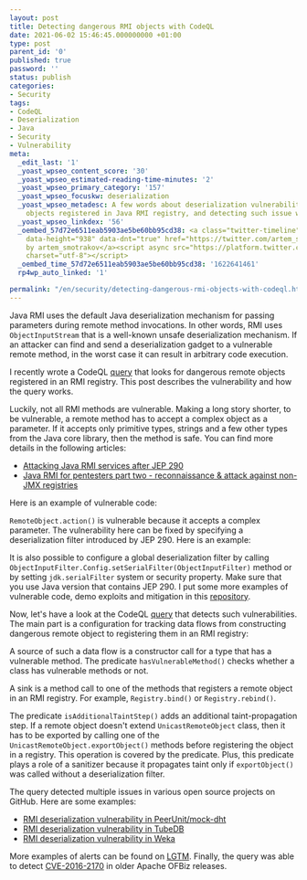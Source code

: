 ```yaml
---
layout: post
title: Detecting dangerous RMI objects with CodeQL
date: 2021-06-02 15:46:45.000000000 +01:00
type: post
parent_id: '0'
published: true
password: ''
status: publish
categories:
- Security
tags:
- CodeQL
- Deserialization
- Java
- Security
- Vulnerability
meta:
  _edit_last: '1'
  _yoast_wpseo_content_score: '30'
  _yoast_wpseo_estimated-reading-time-minutes: '2'
  _yoast_wpseo_primary_category: '157'
  _yoast_wpseo_focuskw: deserialization
  _yoast_wpseo_metadesc: A few words about deserialization vulnerabilities in remote
    objects registered in Java RMI registry, and detecting such issue with CodeQL.
  _yoast_wpseo_linkdex: '56'
  _oembed_57d72e6511eab5903ae5be60bb95cd38: <a class="twitter-timeline" data-width="625"
    data-height="938" data-dnt="true" href="https://twitter.com/artem_smotrakov?ref_src=twsrc%5Etfw">Tweets
    by artem_smotrakov</a><script async src="https://platform.twitter.com/widgets.js"
    charset="utf-8"></script>
  _oembed_time_57d72e6511eab5903ae5be60bb95cd38: '1622641461'
  rp4wp_auto_linked: '1'

permalink: "/en/security/detecting-dangerous-rmi-objects-with-codeql.html"
---
```

<!-- wp:paragraph -->

Java RMI uses the default Java deserialization mechanism for passing parameters during remote method invocations. In other words, RMI uses `ObjectInputStream` that is a well-known unsafe deserialization mechanism. If an attacker can find and send a deserialization gadget to a vulnerable remote method, in the worst case it can result in arbitrary code execution.

<!-- /wp:paragraph -->

<!-- wp:paragraph -->

I recently wrote a CodeQL [query](https://github.com/github/codeql/pull/5818) that looks for dangerous remote objects registered in an RMI registry. This post describes the vulnerability and how the query works.

<!-- /wp:paragraph -->

<!-- wp:more -->  
<!--more-->  
<!-- /wp:more -->

<!-- wp:paragraph -->

Luckily, not all RMI methods are vulnerable. Making a long story shorter, to be vulnerable, a remote method has to accept a complex object as a parameter. If it accepts only primitive types, strings and a few other types from the Java core library, then the method is safe. You can find more details in the following articles:

<!-- /wp:paragraph -->

<!-- wp:list -->

- [Attacking Java RMI services after JEP 290](https://mogwailabs.de/en/blog/2019/03/attacking-java-rmi-services-after-jep-290/)
- [Java RMI for pentesters part two - reconnaissance & attack against non-JMX registries](https://itnext.io/java-rmi-for-pentesters-part-two-reconnaissance-attack-against-non-jmx-registries-187a6561314d)

<!-- /wp:list -->

<!-- wp:paragraph -->

Here is an example of vulnerable code:

<!-- /wp:paragraph -->

<!-- wp:html -->  
<script src="https://gist.github.com/artem-smotrakov/5b9ec83e0b04d05aaf5ac5d808452d78.js"></script>  
<!-- /wp:html -->

<!-- wp:paragraph -->

`RemoteObject.action()` is vulnerable because it accepts a complex parameter. The vulnerability here can be fixed by specifying a deserialization filter introduced by JEP 290. Here is an example:

<!-- /wp:paragraph -->

<!-- wp:html -->  
<script src="https://gist.github.com/artem-smotrakov/886638320b0db2b43a7b22cd2499c86f.js"></script>  
<!-- /wp:html -->

<!-- wp:paragraph -->

It is also possible to configure a global deserialization filter by calling `ObjectInputFilter.Config.setSerialFilter(ObjectInputFilter)` method or by setting `jdk.serialFilter` system or security property. Make sure that you use Java version that contains JEP 290. I put some more examples of vulnerable code, demo exploits and mitigation in this [rep](https://github.com/artem-smotrakov/ql-fun/tree/master/src/main/java/com/gypsyengineer/ql/fun/java/rmi)[o](https://github.com/artem-smotrakov/ql-fun/tree/master/src/main/java/com/gypsyengineer/ql/fun/java/rmi)[sitory](https://github.com/artem-smotrakov/ql-fun/tree/master/src/main/java/com/gypsyengineer/ql/fun/java/rmi).

<!-- /wp:paragraph -->

<!-- wp:paragraph -->

Now, let's have a look at the CodeQL [query](https://github.com/github/codeql/pull/5818) that detects such vulnerabilities. The main part is a configuration for tracking data flows from constructing dangerous remote object to registering them in an RMI registry:

<!-- /wp:paragraph -->

<!-- wp:html -->  
<script src="https://gist.github.com/artem-smotrakov/7dec100471524152743f143220e8dbc4.js"></script>  
<!-- /wp:html -->

<!-- wp:paragraph -->

A source of such a data flow is a constructor call for a type that has a vulnerable method. The predicate `hasVulnerableMethod()` checks whether a class has vulnerable methods or not.

<!-- /wp:paragraph -->

<!-- wp:paragraph -->

A sink is a method call to one of the methods that registers a remote object in an RMI registry. For example, `Registry.bind()` or `Registry.rebind()`.

<!-- /wp:paragraph -->

<!-- wp:paragraph -->

The predicate `isAdditionalTaintStep()` adds an additional taint-propagation step. If a remote object doesn't extend `UnicastRemoteObject` class, then it has to be exported by calling one of the `UnicastRemoteObject.exportObject()` methods before registering the object in a registry. This operation is covered by the predicate. Plus, this predicate plays a role of a sanitizer because it propagates taint only if `exportObject()` was called without a deserialization filter.

<!-- /wp:paragraph -->

<!-- wp:paragraph -->

The query detected multiple issues in various open source projects on GitHub. Here are some examples:

<!-- /wp:paragraph -->

<!-- wp:list -->

- [RMI deserialization vulnerability in PeerUnit/mock-dht](https://github.com/PeerUnit/mock-dht/issues/2)
- [RMI deserialization vulnerability in TubeDB](https://github.com/environmentalinformatics-marburg/tubedb/issues/10#issuecomment-840400709)
- [RMI deserialization vulnerability in Weka](https://github.com/Waikato/weka-trunk/issues/23)

<!-- /wp:list -->

<!-- wp:paragraph -->

More examples of alerts can be found on [LG](https://lgtm.com/query/5242868053583474640/)[T](https://lgtm.com/query/5242868053583474640/)[M](https://lgtm.com/query/5242868053583474640/). Finally, the query was able to detect [CVE-2016-2170](https://nvd.nist.gov/vuln/detail/CVE-2016-2170) in older Apache OFBiz releases.

<!-- /wp:paragraph -->

